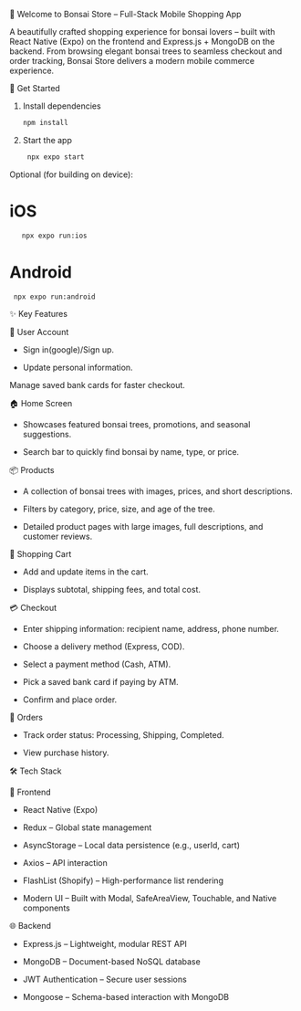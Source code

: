 🌿 Welcome to Bonsai Store – Full-Stack Mobile Shopping App

A beautifully crafted shopping experience for bonsai lovers – built with React Native (Expo) on the frontend and Express.js + MongoDB on the backend. From browsing elegant bonsai trees to seamless checkout and order tracking, Bonsai Store delivers a modern mobile commerce experience.

🚀 Get Started

1. Install dependencies

   ```bash
   npm install
   ```

2. Start the app

   ```bash
    npx expo start
   ```
Optional (for building on device):

 # iOS
  ```bash
     npx expo run:ios
  ```
 # Android
   ```bash
    npx expo run:android
  ```



✨ Key Features

👤 User Account

- Sign in(google)/Sign up.

- Update personal information.

Manage saved bank cards for faster checkout.

🏠 Home Screen

 - Showcases featured bonsai trees, promotions, and seasonal suggestions.

 - Search bar to quickly find bonsai by name, type, or price.
   
📦 Products

 - A collection of bonsai trees with images, prices, and short descriptions.

 - Filters by category, price, size, and age of the tree.

 - Detailed product pages with large images, full descriptions, and customer reviews.

🛒 Shopping Cart

- Add and update items in the cart.

- Displays subtotal, shipping fees, and total cost.

💳 Checkout

- Enter shipping information: recipient name, address, phone number.

- Choose a delivery method (Express, COD).

- Select a payment method (Cash, ATM).

- Pick a saved bank card if paying by ATM.

- Confirm and place order.

📁 Orders

 - Track order status: Processing, Shipping, Completed.

 - View purchase history.

🛠️ Tech Stack

 📱 Frontend

   - React Native (Expo)

   - Redux – Global state management

   - AsyncStorage – Local data persistence (e.g., userId, cart)

   - Axios – API interaction

   - FlashList (Shopify) – High-performance list rendering

   - Modern UI – Built with Modal, SafeAreaView, Touchable, and Native components

 🌐 Backend
   - Express.js – Lightweight, modular REST API

   - MongoDB – Document-based NoSQL database

   - JWT Authentication – Secure user sessions

   - Mongoose – Schema-based interaction with MongoDB






